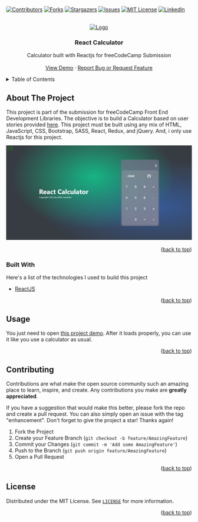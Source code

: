 <br />
<p align="center">

[![Contributors][contributors-shield]][contributors-url]
[![Forks][forks-shield]][forks-url]
[![Stargazers][stars-shield]][stars-url]
[![Issues][issues-shield]][issues-url]
[![MIT License][license-shield]][license-url]
[![LinkedIn][linkedin-shield]][linkedin-url]
</p>

<!-- PROJECT LOGO -->
<br />
<div align="center">
  <a href="https://www.freecodecamp.org">
    <img src="https://design-style-guide.freecodecamp.org/downloads/fcc_primary_large.jpg" alt="Logo" width="300">
  </a>

  <h3 align="center">React Calculator</h3>

  <p align="center">
    Calculator built with Reactjs for freeCodeCamp Submission
    <br />
    <br />
    <a href="https://nafishandoko-rcalculator.netlify.app/">View Demo</a>
    ·
    <a href="https://github.com/NafisHandoko/react-calculator/issues">Report Bug or Request Feature</a>
  </p>
</div>



<!-- TABLE OF CONTENTS -->
<details>
  <summary>Table of Contents</summary>
  <ol>
    <li>
      <a href="#about-the-project">About The Project</a>
      <ul>
        <li><a href="#built-with">Built With</a></li>
      </ul>
    </li>
    <li><a href="#usage">Usage</a></li>
    <li><a href="#contributing">Contributing</a></li>
    <li><a href="#license">License</a></li>
    <!--<li><a href="#acknowledgments">Acknowledgments</a></li>-->
  </ol>
</details>



<!-- ABOUT THE PROJECT -->
## About The Project

This project is part of the submission for freeCodeCamp Front End Development Libraries. The objective is to build a Calculator based on user stories provided <a href="https://www.freecodecamp.org/learn/front-end-development-libraries/front-end-development-libraries-projects/build-a-javascript-calculator">here</a>. This project must be built using any mix of HTML, JavaScript, CSS, Bootstrap, SASS, React, Redux, and jQuery. And, i only use Reactjs for this project.

[![Product Name Screen Shot][product-screenshot]](https://github.com/NafisHandoko/react-calculator)

<p align="right">(<a href="#top">back to top</a>)</p>



### Built With

Here's a list of the technologies I used to build this project

* [ReactJS](https://reactjs.org/)

<p align="right">(<a href="#top">back to top</a>)</p>




<!-- USAGE EXAMPLES -->
## Usage

You just need to open <a href="https://nafishandoko-rcalculator.netlify.app/">this project demo</a>. After it loads properly, you can use it like you use a calculator as usual.

<p align="right">(<a href="#top">back to top</a>)</p>



<!-- CONTRIBUTING -->
## Contributing

Contributions are what make the open source community such an amazing place to learn, inspire, and create. Any contributions you make are **greatly appreciated**.

If you have a suggestion that would make this better, please fork the repo and create a pull request. You can also simply open an issue with the tag "enhancement".
Don't forget to give the project a star! Thanks again!

1. Fork the Project
2. Create your Feature Branch (`git checkout -b feature/AmazingFeature`)
3. Commit your Changes (`git commit -m 'Add some AmazingFeature'`)
4. Push to the Branch (`git push origin feature/AmazingFeature`)
5. Open a Pull Request

<p align="right">(<a href="#top">back to top</a>)</p>



<!-- LICENSE -->
## License

Distributed under the MIT License. See <a href="https://github.com/NafisHandoko/react-calculator/blob/master/LICENSE">`LICENSE`</a> for more information.

<p align="right">(<a href="#top">back to top</a>)</p>




<!-- ACKNOWLEDGMENTS -->
<!--
## Acknowledgments

Use this space to list resources you find helpful and would like to give credit to. I've included a few of my favorites to kick things off!

* [Choose an Open Source License](https://choosealicense.com)
* [GitHub Emoji Cheat Sheet](https://www.webpagefx.com/tools/emoji-cheat-sheet)
* [Malven's Flexbox Cheatsheet](https://flexbox.malven.co/)
* [Malven's Grid Cheatsheet](https://grid.malven.co/)
* [Img Shields](https://shields.io)
* [GitHub Pages](https://pages.github.com)
* [Font Awesome](https://fontawesome.com)
* [React Icons](https://react-icons.github.io/react-icons/search)

<p align="right">(<a href="#top">back to top</a>)</p>
-->


<!-- MARKDOWN LINKS & IMAGES -->
<!-- https://www.markdownguide.org/basic-syntax/#reference-style-links -->
[contributors-shield]: https://img.shields.io/github/contributors/NafisHandoko/react-calculator.svg?style=for-the-badge
[contributors-url]: https://github.com/NafisHandoko/react-calculator/graphs/contributors
[forks-shield]: https://img.shields.io/github/forks/NafisHandoko/react-calculator.svg?style=for-the-badge
[forks-url]: https://github.com/NafisHandoko/react-calculator/network/members
[stars-shield]: https://img.shields.io/github/stars/NafisHandoko/react-calculator.svg?style=for-the-badge
[stars-url]: https://github.com/NafisHandoko/react-calculator/stargazers
[issues-shield]: https://img.shields.io/github/issues/NafisHandoko/react-calculator.svg?style=for-the-badge
[issues-url]: https://github.com/NafisHandoko/react-calculator/issues
[license-shield]: https://img.shields.io/github/license/NafisHandoko/react-calculator.svg?style=for-the-badge
[license-url]: https://github.com/NafisHandoko/react-calculator/blob/master/LICENSE
[linkedin-shield]: https://img.shields.io/badge/-LinkedIn-black.svg?style=for-the-badge&logo=linkedin&colorB=555
[linkedin-url]: https://www.linkedin.com/in/nafis-arinda-rizky-putra-handoko-91542a21b
[product-screenshot]: screenshot.jpeg